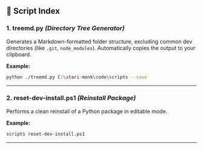 ## **📂 Script Index**

### **1. treemd.py** _(Directory Tree Generator)_

Generates a Markdown-formatted folder structure, excluding common dev directories (like `.git`, `node_modules`). Automatically copies the output to your clipboard.

**Example:**

```bash
python ./treemd.py C:\atari-monk\code\scripts --save
```

---

### **2. reset-dev-install.ps1** _(Reinstall Package)_

Performs a clean reinstall of a Python package in editable mode.

**Example:**

```bash
scripts reset-dev-install.ps1
```

---


